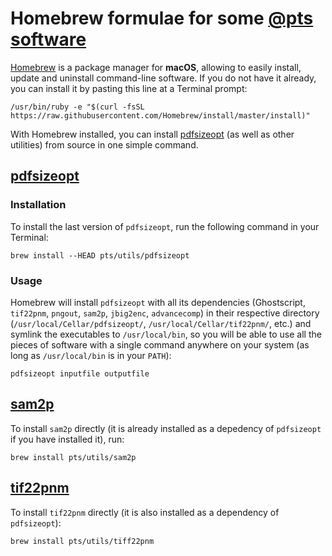 Homebrew formulae for some [@pts software](https://github.com/pts)
==================================================================

[Homebrew](https://brew.sh/) is a package manager for **macOS**, allowing to easily install, update and uninstall command-line software. If you do not have it already, you can install it by pasting this line at a Terminal prompt:

    /usr/bin/ruby -e "$(curl -fsSL https://raw.githubusercontent.com/Homebrew/install/master/install)"

With Homebrew installed, you can install [pdfsizeopt](#pdfsizeopt) (as well as other utilities) from source in one simple command.



## [pdfsizeopt](https://github.com/pts/pdfsizeopt)

### Installation

To install the last version of `pdfsizeopt`, run the following command in your Terminal:

    brew install --HEAD pts/utils/pdfsizeopt
    

   
### Usage

Homebrew will install `pdfsizeopt` with all its dependencies (Ghostscript, `tif22pnm`, `pngout`, `sam2p`, `jbig2enc`, `advancecomp`) in their respective directory (`/usr/local/Cellar/pdfsizeopt/`, `/usr/local/Cellar/tif22pnm/`, etc.) and symlink the executables to `/usr/local/bin`, so you will be able to use all the pieces of software with a single command anywhere on your system (as long as `/usr/local/bin` is in your `PATH`):

    pdfsizeopt inputfile outputfile
    
    
    
## [sam2p](https://github.com/pts/sam2p)

To install `sam2p` directly (it is already installed as a depedency of `pdfsizeopt` if you have installed it), run:

    brew install pts/utils/sam2p
    
    
    
## [tif22pnm](https://github.com/pts/tif22pnm)

To install `tif22pnm` directly (it is also installed as a dependency of `pdfsizeopt`):

    brew install pts/utils/tiff22pnm

